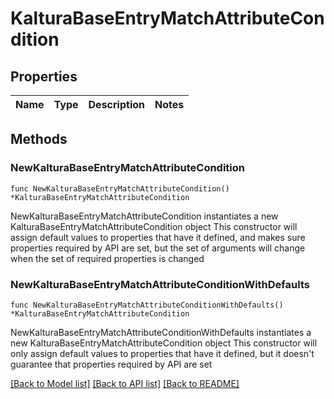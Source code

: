 # KalturaBaseEntryMatchAttributeCondition

## Properties

Name | Type | Description | Notes
------------ | ------------- | ------------- | -------------

## Methods

### NewKalturaBaseEntryMatchAttributeCondition

`func NewKalturaBaseEntryMatchAttributeCondition() *KalturaBaseEntryMatchAttributeCondition`

NewKalturaBaseEntryMatchAttributeCondition instantiates a new KalturaBaseEntryMatchAttributeCondition object
This constructor will assign default values to properties that have it defined,
and makes sure properties required by API are set, but the set of arguments
will change when the set of required properties is changed

### NewKalturaBaseEntryMatchAttributeConditionWithDefaults

`func NewKalturaBaseEntryMatchAttributeConditionWithDefaults() *KalturaBaseEntryMatchAttributeCondition`

NewKalturaBaseEntryMatchAttributeConditionWithDefaults instantiates a new KalturaBaseEntryMatchAttributeCondition object
This constructor will only assign default values to properties that have it defined,
but it doesn't guarantee that properties required by API are set


[[Back to Model list]](../README.md#documentation-for-models) [[Back to API list]](../README.md#documentation-for-api-endpoints) [[Back to README]](../README.md)


